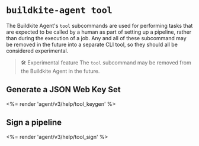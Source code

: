 # `buildkite-agent tool`

The Buildkite Agent's `tool` subcommands are used for performing tasks that are expected to be called by a human as part of setting up a pipeline, rather than during the execution of a job. Any and all of these subcommand may be removed in the future into a separate CLI tool, so they should all be considered experimental.

>🛠 Experimental feature
> The `tool` subcommand may be removed from the Buildkite Agent in the future.

<!-- vale off -->
## Generate a JSON Web Key Set
<!-- vale on -->

<%= render 'agent/v3/help/tool_keygen' %>

## Sign a pipeline

<%= render 'agent/v3/help/tool_sign' %>
